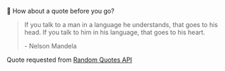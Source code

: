 📣 How about a quote before you go?

> If you talk to a man in a language he understands, that goes to his head. If you talk to him in his language, that goes to his heart.
>
> <p>- Nelson Mandela</p>

Quote requested from [Random Quotes API](https://github.com/lukePeavey/quotable)
